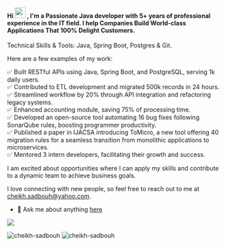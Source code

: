 <h4 align="">Hi <img src="https://media.giphy.com/media/hvRJCLFzcasrR4ia7z/giphy.gif" width="25px"> , I'm a Passionate Java developer with 5+ years of professional experience in the IT field. I help Companies Build World-class Applications That 100% Delight Customers.</h4>



Technical Skills & Tools: Java, Spring Boot, Postgres & Git.<br>

Here are a few examples of my work:<br>

 ✅ Built RESTful APIs using Java, Spring Boot, and PostgreSQL, serving 1k daily users.<br>
 ✅ Contributed to ETL development and migrated 500k records in 24 hours. <br>
 ✅ Streamlined workflow by 20% through API integration and refactoring legacy systems.<br>
 ✅ Enhanced accounting module, saving 75% of processing time. <br>
 ✅ Developed an open-source tool automating 16 bug fixes following SonarQube rules, boosting programmer productivity.<br>
 ✅ Published a paper in IJACSA introducing ToMicro, a new tool offering 40 migration rules for a seamless transition from monolithic applications to microservices.<br>
 ✅ Mentored 3 intern developers, facilitating their growth and success.<br>

I am excited about opportunities where I can apply my skills and contribute to a dynamic team to achieve business goals. <br>

I love connecting with new people, so feel free to reach out to me at cheikh.sadbouh@yahoo.com. <br>
</h6>



- 💬 Ask me about anything [here](https://github.com/cheikh-sadbouh/cheikh-sadbouh/issues)




![](https://visitor-badge.glitch.me/badge?page_id=cheikh-sadbouh.cheikh-sadbouh) 


<p><img align="" src="https://github-readme-stats.vercel.app/api/top-langs?username=cheikh-sadbouh&show_icons=true&locale=en&layout=compact" alt="cheikh-sadbouh" />

<img align="" src="https://github-readme-stats.vercel.app/api?username=cheikh-sadbouh&show_icons=true&locale=en" alt="cheikh-sadbouh" />
</p>



